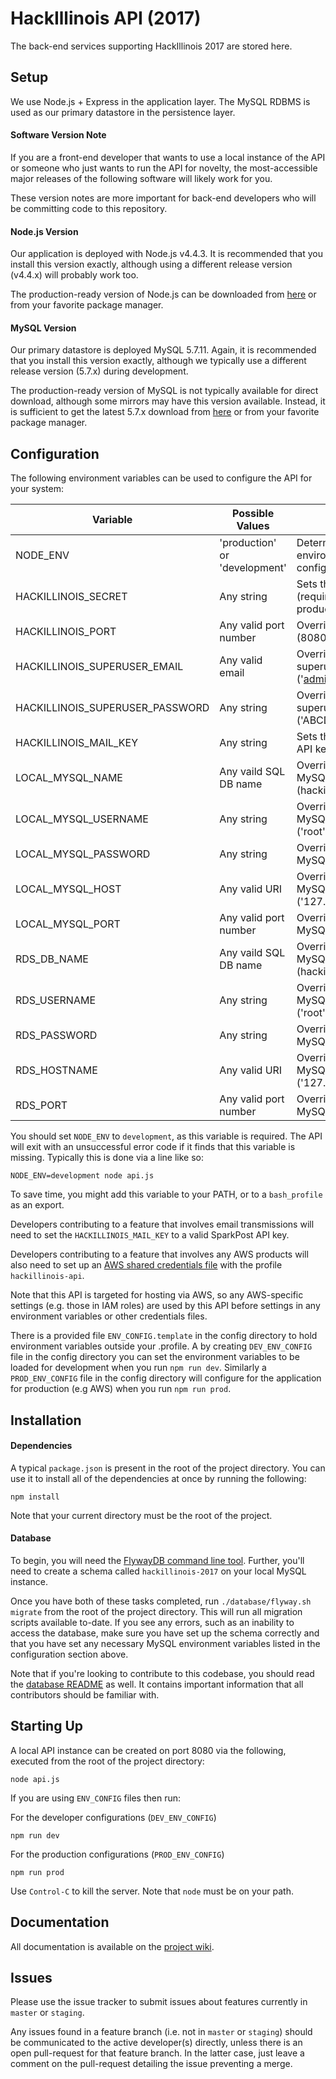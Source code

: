 # HackIllinois API (2017)

The back-end services supporting HackIllinois 2017 are stored here.

## Setup

We use Node.js + Express in the application layer. The MySQL RDBMS is used as
our primary datastore in the persistence layer.

####  Software Version Note

If you are a front-end developer that wants to use a local instance of the API
or someone who just wants to run the API for novelty, the most-accessible
major releases of the following software will likely work for you.

These version notes are more important for back-end developers who will be committing
code to this repository.

#### Node.js Version

Our application is deployed with Node.js v4.4.3. It is recommended that you install
this version exactly, although using a different release version (v4.4.x) will
probably work too.

The production-ready version of Node.js can be downloaded from [here](https://nodejs.org/dist/v4.4.3/) or from your favorite package manager.

#### MySQL Version

Our primary datastore is deployed MySQL 5.7.11. Again, it is recommended that you
install this version exactly, although we typically use a different release version
(5.7.x) during development.

The production-ready version of MySQL is not typically available for direct download,
although some mirrors may have this version available. Instead, it is sufficient to
get the latest 5.7.x download from [here](http://dev.mysql.com/downloads/mysql/) or
from your favorite package manager.

## Configuration

The following environment variables can be used to configure the API for your system:

| Variable | Possible Values | Purpose | Used in Config |
| -------- | --------------- | ------- | -------------- |
| NODE_ENV | 'production' or 'development' | Determines how environment should be configured | Both |
| HACKILLINOIS_SECRET | Any string | Sets the master secret (required on production) | Both |
| HACKILLINOIS_PORT | Any valid port number | Overrides default port (8080) | Both |
| HACKILLINOIS_SUPERUSER_EMAIL | Any valid email | Overrides the default superuser email ('admin@example.com') | Both |
| HACKILLINOIS_SUPERUSER_PASSWORD | Any string | Overrides the default superuser password ('ABCD1234!') | Both |
| HACKILLINOIS_MAIL_KEY | Any string | Sets the mail service API key | Both |
| LOCAL_MYSQL_NAME | Any vaild SQL DB name | Overrides default MySQL DB name (hackillinois-2017) | Development |
| LOCAL_MYSQL_USERNAME | Any string | Overrides default MySQL username ('root') | Development |
| LOCAL_MYSQL_PASSWORD | Any string | Overrides default MySQL password ('') | Development |
| LOCAL_MYSQL_HOST | Any valid URI | Overrides default MySQL host ('127.0.0.1') | Development |
| LOCAL_MYSQL_PORT | Any valid port number | Overrides default MySQL port (3306) | Development |
| RDS_DB_NAME |  Any vaild SQL DB name | Overrides default MySQL DB name (hackillinois-2017) | Production |
| RDS_USERNAME | Any string | Overrides default MySQL username ('root') | Production |
| RDS_PASSWORD | Any string | Overrides default MySQL password ('') | Production |
| RDS_HOSTNAME | Any valid URI | Overrides default MySQL host ('127.0.0.1') | Production |
| RDS_PORT | Any valid port number | Overrides default MySQL port (3306) | Production |

You should set `NODE_ENV` to `development`, as this variable is required. The API
will exit with an unsuccessful error code if it finds that this variable is missing.
Typically this is done via a line like so:
```
NODE_ENV=development node api.js
```
To save time, you might add this variable to your PATH, or to a `bash_profile` as
an export.

Developers contributing to a feature that involves email transmissions
will need to set the `HACKILLINOIS_MAIL_KEY` to a valid SparkPost API key.

Developers contributing to a feature that involves any AWS
products will also need to set up an
[AWS shared credentials file](http://docs.aws.amazon.com/AWSJavaScriptSDK/guide/node-configuring.html)
with the profile `hackillinois-api`.

Note that this API is targeted for hosting via AWS, so any AWS-specific settings
(e.g. those in IAM roles) are used by this API before settings in any environment
variables or other credentials files.

There is a provided file ```ENV_CONFIG.template``` in the config directory to hold environment variables outside your .profile. A by creating ```DEV_ENV_CONFIG``` file in the config directory you can set the environment variables to be loaded for development when you run ```npm run dev```. Similarly  a ```PROD_ENV_CONFIG``` file in the config directory  will configure for the application for production (e.g AWS) when you run ```npm run prod```.
## Installation

#### Dependencies
A typical `package.json` is present in the root of the project directory. You can
use it to install all of the dependencies at once by running the following:

```
npm install
```

Note that your current directory must be the root of the project.

#### Database

To begin, you will need the [FlywayDB command line tool](http://flywaydb.org/documentation/commandline/).
Further, you'll need to create a schema called `hackillinois-2017` on your local MySQL instance.

Once you have both of these tasks completed, run `./database/flyway.sh migrate`
from the root of the project directory. This will run all migration scripts available to-date.
If you see any errors, such as an inability to access the database, make sure you have
set up the schema correctly and that you have set any necessary MySQL environment
variables listed in the configuration section above.

Note that if you're looking to contribute to this codebase, you should read the
[database README](/database/README.md) as well. It contains important information that all
contributors should be familiar with.

## Starting Up

A local API instance can be created on port 8080 via the following, executed from
the root of the project directory:

```
node api.js
```
If you are using ```ENV_CONFIG``` files then run:


For the developer configurations (```DEV_ENV_CONFIG```)
```
npm run dev
```
For the production configurations (```PROD_ENV_CONFIG```)
```
npm run prod
```

Use `Control-C` to kill the server. Note that `node` must be on your path.

## Documentation

All documentation is available on the [project wiki](https://github.com/HackIllinois/api-2017/wiki).

## Issues

Please use the issue tracker to submit issues about features currently in `master`
or `staging`.

Any issues found in a feature branch (i.e. not in `master` or `staging`)
should be communicated to the active developer(s) directly, unless there is an open
pull-request for that feature branch. In the latter case, just leave a comment on
the pull-request detailing the issue preventing a merge.

